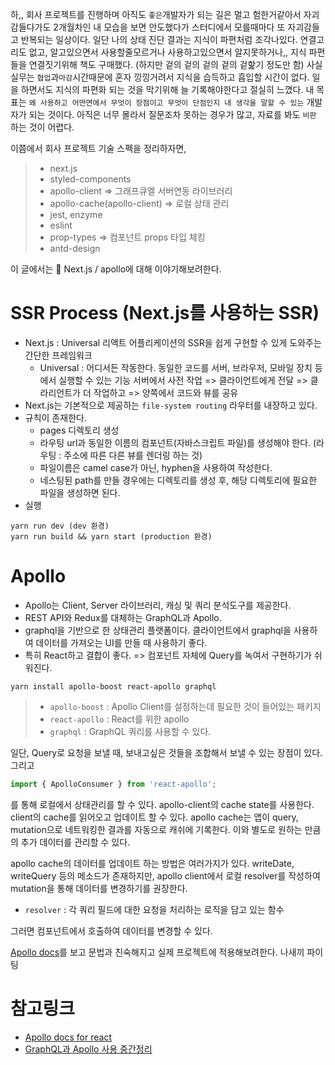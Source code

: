 하,,
회사 프로젝트를 진행하며 아직도 `좋은`개발자가 되는 길은 멀고 험한거같아서 자괴감들다가도 2개월차인 내 모습을 보면 안도했다가 스터디에서 모를때마다 또 자괴감들고 반복되는 일상이다. 일단 나의 상태 진단 결과는 지식이 파편처럼 조각나있다. 연결고리도 없고, 알고있으면서 사용할줄모르거나 사용하고있으면서 알지못하거나,, 지식 파편들을 연결짓기위해 책도 구매했다. (하지만 겉의 겉의 겉의 겉의 겉핥기 정도만 함) 사실 실무는 `협업`과`마감`시간때문에 혼자 낑낑거려서 지식을 습득하고 흡입할 시간이 없다. 일을 하면서도 지식의 파편화 되는 것을 막기위해 늘 기록해야한다고 절실히 느꼈다. 내 목표는 `왜 사용하고 어떤면에서 무엇이 장점이고 무엇이 단점인지 내 생각을 말할 수 있는` 개발자가 되는 것이다. 아직은 너무 몰라서 질문조차 못하는 경우가 많고, 자료를 봐도 `비판` 하는 것이 어렵다.

이쯤에서 회사 프로젝트 기술 스펙을 정리하자면,
> - next.js 
> - styled-components
> - apollo-client ⇒ 그래프큐엘 서버연동 라이브러리
> - apollo-cache(apollo-client) ⇒ 로컬 상태 관리
> - jest, enzyme 
> - eslint
> - prop-types ⇒ 컴포넌트 props 타입 체킹
> - antd-design

이 글에서는 :paperclip: Next.js / apollo에 대해 이야기해보려한다.

# SSR Process (Next.js를 사용하는 SSR)
- Next.js : Universal 리액트 어플리케이션의 SSR을 쉽게 구현할 수 있게 도와주는 간단한 프레임워크
  + Universal : 어디서든 작동한다. 동일한 코드를 서버, 브라우저, 모바일 장치 등에서 실행할 수 있는 기능
    서버에서 사전 작업 => 클라이언트에게 전달 => 클라리언트가 더 작업하고 => 양쪽에서 코드와 뷰를 공유
- Next.js는 기본적으로 제공하는 `file-system routing` 라우터를 내장하고 있다. 
- 규칙이 존재한다.
  + pages 디렉토리 생성
  + 라우팅 url과 동일한 이름의 컴포넌트(자바스크립트 파일)를 생성해야 한다. (라우팅 : 주소에 따른 다른 뷰를 렌더링 하는 것)
  + 파일이름은 camel case가 아닌, hyphen을 사용하여 작성한다.
  + 네스팅된 path를 만들 경우에는 디렉토리를 생성 후, 해당 디렉토리에 필요한 파일을 생성하면 된다.
- 실행
```
yarn run dev (dev 환경)
yarn run build && yarn start (production 환경)
```


# Apollo
- Apollo는 Client, Server 라이브러리, 캐싱 및 쿼리 분석도구를 제공한다.
- REST API와 Redux를 대체하는 GraphQL과 Apollo.
- graphql을 기반으로 한 상태관리 플랫폼이다. 클라이언트에서 graphql을 사용하여 데이터를 가져오는 UI를 만들 때 사용하기 좋다.
- 특히 React하고 결합이 좋다. => 컴포넌트 자체에 Query를 녹여서 구현하기가 쉬워진다.
```
yarn install apollo-boost react-apollo graphql
```
> - `apollo-boost` : Apollo Client를 설정하는데 필요한 것이 들어있는 패키지
> - `react-apollo` : React를 위한 apollo
> - `graphql` : GraphQL 쿼리를 사용할 수 있다.

일단, Query로 요청을 보낼 때, 보내고싶은 것들을 조합해서 보낼 수 있는 장점이 있다.
그리고
```js
import { ApolloConsumer } from 'react-apollo';
```
를 통해 로컬에서 상태관리를 할 수 있다. apollo-client의 cache state를 사용한다. client의 cache를 읽어오고 업데이트 할 수 있다. apollo cache는 앱이 query, mutation으로 네트워킹한 결과를 자동으로 캐쉬에 기록한다. 이와 별도로 원하는 만큼의 추가 데이터를 관리할 수 있다.

apollo cache의 데이터를 업데이트 하는 방법은 여러가지가 있다. writeDate, writeQuery 등의 메소드가 존재하지만, apollo client에서 로컬 resolver를 작성하여 mutation을 통해 데이터를 변경하기를 권장한다. 

- `resolver` : 각 쿼리 필드에 대한 요청을 처리하는 로직을 담고 있는 함수

그러면 컴포넌트에서 호출하여 데이터를 변경할 수 있다.

[Apollo docs](https://www.apollographql.com/docs/react/)를 보고 문법과 친숙해지고 실제 프로젝트에 적용해보려한다. 나새끼 파이팅


# 참고링크
- [Apollo docs for react](https://www.apollographql.com/docs/react/)
- [GraphQL과 Apollo 사용 중간정리](https://medium.com/@han7096/graphql-%EA%B3%BC-apollo%EB%A5%BC-%EC%82%AC%EC%9A%A9%ED%95%B4%EB%B3%B4%EB%A9%B0-%EC%A4%91%EA%B0%84-%EC%A0%95%EB%A6%AC-42981522b188)
